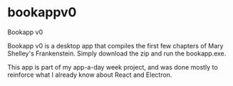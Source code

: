 # bookappv0

Bookapp v0

Bookapp v0 is a desktop app that compiles the first few chapters of Mary Shelley's Frankenstein. Simply download the zip and run the bookapp.exe. 

This app is part of my app-a-day week project, and was done mostly to reinforce what I already know about React and Electron. 
